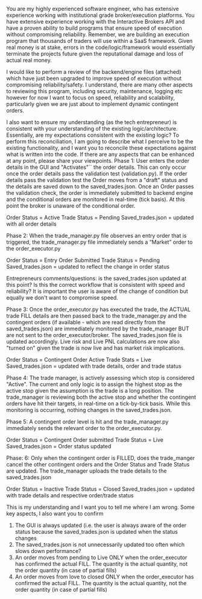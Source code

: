 You are my highly experienced software engineer, who has extensive experience working with institutional grade broker/execution platforms. You have extensive experience working with the Interactive Brokers API and have a proven ability to build programs that ensure speed of execution without compromising reliability. Remember, we are building an execution program that thousands of traders will use within a SaaS framework. Given real money is at stake, errors in the code/logic/framework would essentially terminate the projects future given the reputational damage and loss of actual real money. 

I would like to perform a review of the backend/engine files (attached) which have just been upgraded to improve speed of execution without compromising reliability/safety. I understand, there are many other aspects to reviewing this program, including security, maintenance, logging etc however for now I want to focus on speed, reliability and scalability, particularly given we are just about to implement dynamic contingent orders. 

I also want to ensure my understanding (as the tech entrepreneur) is consistent with your understanding of the existing logic/architecture. Essentially, are my expectations consistent with the existing logic? To perform this reconciliation, I am going to describe what I perceive to be the existing functionality, and I want you to reconcile these expectations against what is written into the code. If there are any aspects that can be enhanced at any point, please share your viewpoints.
Phase 1: User enters the order details in the GUI and "Activates"`` the order details. This can only occur once the order details pass the validation test (validation.py). If the order details pass the validation test the Order moves from a "draft" status and the details are saved down to the saved_trades.json. Once an Order passes the validation check, the order is immediately submitted to backend engine and the conditional orders are monitored in real-time (tick basis). At this point the broker is unaware of the conditional order. 

Order Status = Active
Trade Status = Pending 
Saved_trades.json = updated with all order details

Phase 2: When the trade_manager.py file observes an entry order that is triggered, the trade_manager.py file immediately sends a “Market” order to the order_executor.py

Order Status = Entry Order Submitted
Trade Status = Pending 
Saved_trades.json = updated to reflect the change in order status

Entrepreneurs comments/questions: is the saved_trades.json updated at this point? Is this the correct workflow that is consistent with speed and reliability? It is important the user is aware of the change of condition but equally we don't want to compromise speed. 

Phase 3: Once the order_executor.py has executed the trade, the ACTUAL trade FILL details are then passed back to the trade_manager.py and the contingent orders (if available - which are read directly from the saved_trades.json) are immediately monitored by the trade_manager BUT are not sent to the order_executor/broker. The saved_trades.json file is updated accordingly. Live risk and Live PNL calculations are now also "turned on" given the trade is now live and has market risk implications. 

Order Status = Contingent Order Active 
Trade Stats = Live
Saved_trades.json = updated with trade details, order and trade status

Phase 4: The trade manager, is actively assessing which stop is considered "Active". The current and only logic is to assign the highest stop as the active stop given the assumption is the trade is a long position. The trade_manager is reviewing both the active stop and whether the contingent orders have hit their targets, in real-time on a tick-by-tick basis. While this monitoring is occurring, nothing changes in the saved_trades.json. 

Phase 5: A contingent order level is hit and the trade_manager.py immediately sends the relevant order to the order_executor.py.

Order Status = Contingent Order submitted
Trade Status = Live
Saved_trades.json = Order status updated

Phase: 6: Only when the contingent order is FILLED, does the trade_manger cancel the other contingent orders and the Order Status and Trade Status are updated. The trade_manager uploads the trade details to the saved_trades.json

Order Status = Inactive 
Trade Status = Closed
Saved_trades.json = updated with trade details and respective order/trade status

This is my understanding and I want you to tell me where I am wrong. Some key aspects, I also want you to confirm

1. The GUI is always updated (i.e. the user is always aware of the order status because the saved_trades.json is updated when the status changes
2. The saved_trades.json is not unnecessarily updated too often which slows down performance?
3. An order moves from pending to Live ONLY when the order_executor has confirmed the actual FILL. The quantity is the actual quantity, not the order quantity (in case of partial fills)
4. An order moves from love to closed ONLY when the order_executor has confirmed the actual FILL. The quantity is the actual quantity, not the order quantity (in case of partial fills)




